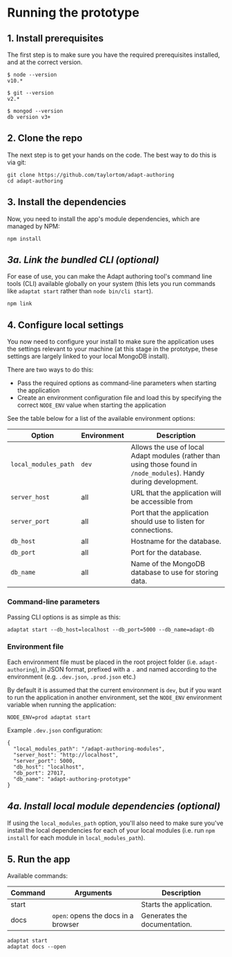 # Running the prototype

## 1. Install prerequisites
The first step is to make sure you have the required prerequisites installed, and at the correct version.

```
$ node --version
v10.*

$ git --version
v2.*

$ mongod --version
db version v3+
```

## 2. Clone the repo
The next step is to get your hands on the code. The best way to do this is via git:
```
git clone https://github.com/taylortom/adapt-authoring
cd adapt-authoring
```

## 3. Install the dependencies
Now, you need to install the app's module dependencies, which are managed by NPM:
```
npm install
```

## *3a. Link the bundled CLI (optional)*

For ease of use, you can make the Adapt authoring tool's command line tools (CLI) available globally on your system (this lets you run commands like `adaptat start` rather than `node bin/cli start`).

```
npm link
```

## 4. Configure local settings
You now need to configure your install to make sure the application uses the settings relevant to your machine (at this stage in the prototype, these settings are largely linked to your local MongoDB install).

There are two ways to do this:
- Pass the required options as command-line parameters when starting the application
- Create an environment configuration file and load this by specifying the correct `NODE_ENV` value when starting the application

See the table below for a list of the available environment options:

| Option | Environment | Description |
| ------ | ----------- | ----------- |
| `local_modules_path` | `dev` | Allows the use of local Adapt modules (rather than using those found in `/node_modules`). Handy during development. |
| `server_host` | all | URL that the application will be accessible from |
| `server_port` | all | Port that the application should use to listen for connections. |
| `db_host` | all | Hostname for the database. |
| `db_port` | all | Port for the database. |
| `db_name` | all | Name of the MongoDB database to use for storing data. |

### Command-line parameters
Passing CLI options is as simple as this:
```
adaptat start --db_host=localhost --db_port=5000 --db_name=adapt-db
```

### Environment file

Each environment file must be placed in the root project folder (i.e. `adapt-authoring`), in JSON format, prefixed with a `.` and named according to the environment (e.g. `.dev.json`, `.prod.json` etc.)

By default it is assumed that the current environment is `dev`, but if you want to run the application in another environment, set the `NODE_ENV` environment variable when running the application:
```
NODE_ENV=prod adaptat start
```

Example `.dev.json` configuration:
```
{
  "local_modules_path": "/adapt-authoring-modules",
  "server_host": "http://localhost",
  "server_port": 5000,
  "db_host": "localhost",
  "db_port": 27017,
  "db_name": "adapt-authoring-prototype"
}
```

## *4a. Install local module dependencies (optional)*
If using the `local_modules_path` option, you'll also need to make sure you've install the local dependencies for each of your local modules (i.e. run `npm install` for each module in `local_modules_path`).

## 5. Run the app
Available commands:

| Command | Arguments | Description |
| ------- | --------- | ----------- |
| start |  | Starts the application. |
| docs | `open`: opens the docs in a browser | Generates the documentation. |

```
adaptat start
adaptat docs --open
```

